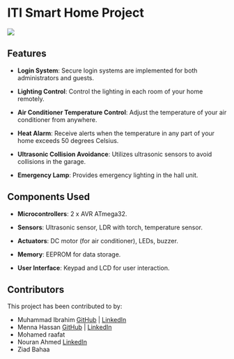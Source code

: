 # ITI Smart Home Project

<img src="https://github.com/Muhammadibra40/ITI_Smart_Home_Project/assets/116669316/fdec3b0d-3755-44d0-8763-becff2c9eace">

## Features

- **Login System**: Secure login systems are implemented for both administrators and guests.

- **Lighting Control**: Control the lighting in each room of your home remotely.

- **Air Conditioner Temperature Control**: Adjust the temperature of your air conditioner from anywhere.

- **Heat Alarm**: Receive alerts when the temperature in any part of your home exceeds 50 degrees Celsius.

- **Ultrasonic Collision Avoidance**: Utilizes ultrasonic sensors to avoid collisions in the garage.

- **Emergency Lamp**: Provides emergency lighting in the hall unit.

## Components Used

- **Microcontrollers**: 2 x AVR ATmega32.

- **Sensors**: Ultrasonic sensor, LDR with torch, temperature sensor.

- **Actuators**: DC motor (for air conditioner), LEDs, buzzer.

- **Memory**: EEPROM for data storage.

- **User Interface**: Keypad and LCD for user interaction.


## Contributors

This project has been contributed to by:

- Muhammad Ibrahim [GitHub](https://github.com/Muhammadibra40) | [LinkedIn](https://linkedin.com/in/muhammad-ibrahim-093293218)
- Menna Hassan [GitHub](https://github.com/MennatAllahhxx) | [LinkedIn](https://linkedin.com/in/MennatAllahhxx)
- Mohamed raafat
- Nouran Ahmed [LinkedIn](https://www.linkedin.com/in/nouran-darwish-245a85203)
- Ziad Bahaa
